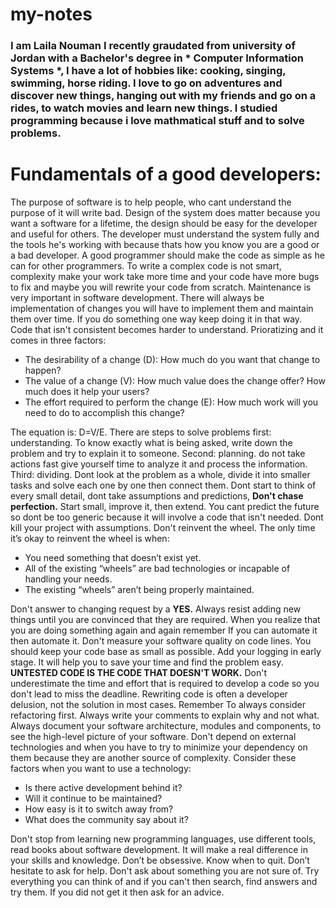 # my-notes

### I am Laila Nouman I recently graudated from university of Jordan with a Bachelor's degree in  * Computer Information Systems *, I have a lot of hobbies like: cooking, singing, swimming, horse riding. I love to go on adventures and discover new things, hanging out with my friends and go on a rides, to watch movies and learn new things. I studied programming because i love mathmatical stuff and to solve problems. 


# Fundamentals of a good developers:

The purpose of software is to help people, who cant understand the purpose of it will write bad. Design of the system does matter because you want a software for a lifetime, the design should be easy for the developer and useful for others. The developer must understand the system fully and the tools he's working with because thats how you know you are a good or a bad developer. A good programmer should make the code as simple as he can for other programmers. To write a complex code is not smart, complexity make your work take more time and your code have more bugs to fix and maybe you will rewrite your code from scratch. Maintenance is very important in software development. There will always be implementation of changes you will have to implement them and maintain them over time. If you do something one way keep doing it in that way. Code that isn't consistent becomes harder to understand. Prioratizing and it comes in three factors:
- The desirability of a change (D): How much do you want that change to happen?
- The value of a change (V): How much value does the change offer? How much does it help your users?
- The effort required to perform the change (E): How much work will you need to do to accomplish this change?

The equation is: D=V/E. There are steps to solve problems first: understanding. To know exactly what is being asked, write down the problem and try to explain it to someone. Second: planning. do not take actions fast give yourself time to analyze it and process the information. Third: dividing. Dont look at the problem as a whole, divide it into smaller tasks and solve each one by one then connect them. Dont start to think of every small detail, dont take assumptions and predictions, **Don't chase perfection.** Start small, improve it, then extend. You cant predict the future so dont be too generic because it will involve a code that isn't needed. Dont kill your project with assumptions. Don't reinvent the wheel. The only time it’s okay to reinvent the wheel is when:
- You need something that doesn’t exist yet.
- All of the existing “wheels” are bad technologies or incapable of handling your needs.
- The existing “wheels” aren’t being properly maintained.

 Don't answer to changing request by a **YES.** Always resist adding new things until you are convinced that they are required. When you realize that you are doing something again and again remember If you can automate it then automate it. Don't measure your software quality on code lines. You should keep your code base as small as possible. Add your logging in early stage. It will help you to save your time and find the problem easy. **UNTESTED CODE IS THE CODE THAT DOESN'T WORK.** Don't underestimate the time and effort that is required to develop a code so you don't lead to miss the deadline. 
Rewriting code is often a developer delusion, not the solution in most cases. Remember To always consider refactoring first. Always write your comments to explain why and not what. Always document your software architecture, modules and components, to see the high-level picture of your software. Don't depend on external technologies and when you have to try to minimize your dependency on them because they are another source of complexity. Consider these factors when you want to use a technology: 
- Is there active development behind it?
- Will it continue to be maintained?
- How easy is it to switch away from?
- What does the community say about it?

Don't stop from learning new programming languages, use different tools, read books about software development. It will make a real difference in your skills and knowledge. Don’t be obsessive. Know when to quit. Don’t hesitate to ask for help. Don't ask about something you are not sure of. Try everything you can think of and if you can't then search, find answers and try them. If you did not get it then ask for an advice.



